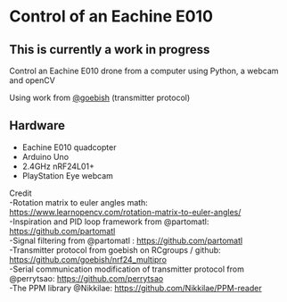 # Control of an Eachine E010
## This is currently a work in progress

Control an Eachine E010 drone from a computer using Python, a webcam and openCV

Using work from [@goebish](https://github.com/goebish/nrf24_multipro) (transmitter protocol)


## Hardware
- Eachine E010 quadcopter 
- Arduino Uno 
- 2.4GHz nRF24L01+ 
- PlayStation Eye webcam


Credit  
-Rotation matrix to euler angles math: https://www.learnopencv.com/rotation-matrix-to-euler-angles/   
-Inspiration and PID loop framework from @partomatl: https://github.com/partomatl   
-Signal filtering from @partomatl : https://github.com/partomatl   
-Transmitter protocol from goebish on RCgroups / github: https://github.com/goebish/nrf24_multipro  
-Serial communication modification of transmitter protocol from @perrytsao:  https://github.com/perrytsao  
-The PPM library @Nikkilae: https://github.com/Nikkilae/PPM-reader  



